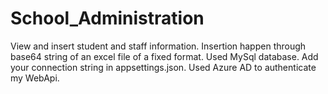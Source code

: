 # School_Administration
View and insert student and staff information. Insertion happen through base64 string of an excel file of a fixed format.
Used MySql database.
Add your connection string in appsettings.json.
Used Azure AD to authenticate my WebApi.

